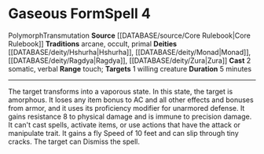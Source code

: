 ﻿---
actions: '[two-actions]'
area: null
bloodline: null
component:
- Somatic
- Verbal
cost: null
deity:
- '[[DATABASE/deity/Hshurha|Hshurha]]'
- '[[DATABASE/deity/Hshurha|Hshurha]]'
- '[[DATABASE/deity/Monad|Monad]]'
- '[[DATABASE/deity/Ragdya|Ragdya]]'
- '[[DATABASE/deity/Ragdya|Ragdya]]'
- '[[DATABASE/deity/Zura|Zura]]'
domain: null
duration: 5 minutes
element: null
heighten: null
heighten_level: '4'
id: '129'
lesson: null
level: '4'
mystery: null
name: Gaseous Form
patron_theme: null
range: touch
rarity: Common
requirement: null
rus_type_level: null
saving_throw: null
school: Transmutation
source: '[[DATABASE/source/Core Rulebook|Core Rulebook]]'
target: 1 willing creature
tradition:
- Arcane
- Occult
- Primal
trait:
- '[[DATABASE/trait/Polymorph|Polymorph]]'
- '[[DATABASE/trait/Transmutation|Transmutation]]'
trigger: null
type: Spell

---
# Gaseous Form<span class="item-type">Spell 4</span>

<span class="item-trait">Polymorph</span><span class="item-trait">Transmutation</span>
**Source** [[DATABASE/source/Core Rulebook|Core Rulebook]] 
**Traditions** arcane, occult, primal
**Deities** [[DATABASE/deity/Hshurha|Hshurha]], [[DATABASE/deity/Monad|Monad]], [[DATABASE/deity/Ragdya|Ragdya]], [[DATABASE/deity/Zura|Zura]]
**Cast** <span class="action-icon">2</span> somatic, verbal
**Range** touch; **Targets** 1 willing creature
**Duration** 5 minutes

---
The target transforms into a vaporous state. In this state, the target is amorphous. It loses any item bonus to AC and all other effects and bonuses from armor, and it uses its proficiency modifier for unarmored defense. It gains resistance 8 to physical damage and is immune to precision damage. It can't cast spells, activate items, or use actions that have the attack or manipulate trait. It gains a fly Speed of 10 feet and can slip through tiny cracks. The target can Dismiss the spell.